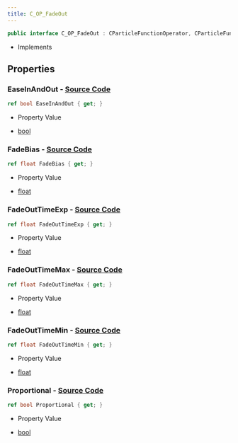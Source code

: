 ```yaml
---
title: C_OP_FadeOut
---
```


```csharp
public interface C_OP_FadeOut : CParticleFunctionOperator, CParticleFunction, ISchemaClass<CParticleFunction>, ISchemaClass<CParticleFunctionOperator>, ISchemaClass<C_OP_FadeOut>, ISchemaField, ISchemaClass, INativeHandle
```

- Implements

## Properties

### **EaseInAndOut** - [Source Code](https://github.com/swiftly-solution/swiftlys2/blob/main/managed/src/SwiftlyS2.Generated/Schemas/Interfaces/C_OP_FadeOut.cs#L26)

```csharp
ref bool EaseInAndOut { get; }
```

- Property Value

- [bool](https://learn.microsoft.com/dotnet/api/system.boolean)

### **FadeBias** - [Source Code](https://github.com/swiftly-solution/swiftlys2/blob/main/managed/src/SwiftlyS2.Generated/Schemas/Interfaces/C_OP_FadeOut.cs#L22)

```csharp
ref float FadeBias { get; }
```

- Property Value

- [float](https://learn.microsoft.com/dotnet/api/system.single)

### **FadeOutTimeExp** - [Source Code](https://github.com/swiftly-solution/swiftlys2/blob/main/managed/src/SwiftlyS2.Generated/Schemas/Interfaces/C_OP_FadeOut.cs#L20)

```csharp
ref float FadeOutTimeExp { get; }
```

- Property Value

- [float](https://learn.microsoft.com/dotnet/api/system.single)

### **FadeOutTimeMax** - [Source Code](https://github.com/swiftly-solution/swiftlys2/blob/main/managed/src/SwiftlyS2.Generated/Schemas/Interfaces/C_OP_FadeOut.cs#L18)

```csharp
ref float FadeOutTimeMax { get; }
```

- Property Value

- [float](https://learn.microsoft.com/dotnet/api/system.single)

### **FadeOutTimeMin** - [Source Code](https://github.com/swiftly-solution/swiftlys2/blob/main/managed/src/SwiftlyS2.Generated/Schemas/Interfaces/C_OP_FadeOut.cs#L16)

```csharp
ref float FadeOutTimeMin { get; }
```

- Property Value

- [float](https://learn.microsoft.com/dotnet/api/system.single)

### **Proportional** - [Source Code](https://github.com/swiftly-solution/swiftlys2/blob/main/managed/src/SwiftlyS2.Generated/Schemas/Interfaces/C_OP_FadeOut.cs#L24)

```csharp
ref bool Proportional { get; }
```

- Property Value

- [bool](https://learn.microsoft.com/dotnet/api/system.boolean)

